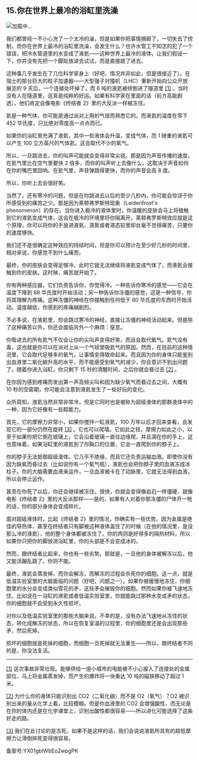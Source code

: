 ## 15.你在世界上最冷的浴缸里洗澡
![](https://pic1.zhimg.com/v2-93ca9de374010a75603e22a976426417_r.webp)加载中...

我们都曾经一不小心洗了一个太冷的澡，但是如果你把事情搞砸了，一切失去了控制，而你在世界上最冷的浴缸里洗澡，会发生什么？也许水管工不知怎的犯了一个错误，把冷水管道里的水变成了液氦——这种世界上最冷的液体，让我们假设一下，你并没有先把一个脚趾放进去试试，而是直接跳了进去。



这种事几乎发生在了几位科学家身上（好吧，情况并非如此，但是很接近了）。在瑞士的那台巨大的粒子加速器——大型强子对撞机（LHC）重新开始向公众开放展览的 9 天后，一个连接处坏掉了，而 6 吨的液氦被倾倒进了隧道里
  [[1]](#zhu1) 。当时没有人在隧道里，这真是纯粹的好运。如果有科学家在里面的话（前方高能剧透），他们肯定会像电影《终结者 2》里的大反派一样被冻住。



氦是一种气体，你可能是通过派对上用的气球而熟悉它的。而液氦的温度在零下 452 华氏度，只比绝对零度高一点点而已。



如果你的浴缸里充满了液氦，其中一些液体会升温，变成气体，而 1 磅重的液氦可以产生 100 立方英尺的气体氦。这会取代不少的氧气。



所以，一旦跳进去，你的叫声可能就会变得非常尖锐。那是因为声音传播的速度，在氦气里比在空气里要快 2 倍多，而你的叫声听上去像什么，这取决于声音如何在你的嘴巴里回响。在氦气里，声音弹跳得更快，而你的声音会高 8 度。



所以，你听上去会很好笑。



当然了，还有寒冷的问题，但是在你跳进去以后的至少几秒内，你可能会惊讶于你所感受到的痛苦之少。那是因为莱顿弗罗斯特现象（Leidenfrost's phenomenon）的存在。当你进入极冷的液体里时，你温暖的皮肤会马上将接触到它的液氦变成气体，这会在极冷的环境里将你隔离开。莱顿弗罗斯特效应就是这个原理，你可以将你的手放进液氦、液氮或者液态铅里却丝毫不觉得痛苦，只要你的速度够快。



我们还不是很确定这种效应的持续时间，但是你可以预计在至少好几秒的时间里，相对来说，你感觉不到什么痛苦。



最终，你的皮肤会变得足够冷，此时它就无法继续将液氦变成气体了，而液氦会接触到你的皮肤。这时候，痛苦就开始了。



你有两种感应器，它们负责告诉你，你觉得冷。一种告诉你寒冷的感觉——它会在温度下降到 68 华氏度时开始活动；另一种告诉你冻僵的感觉，这是一种信号，你将其理解为疼痛。这种冻僵的神经在你接触到任何低于 60 华氏度的东西时开始活动。温度越低，你感到的疼痛越剧烈。



不必多说，在液氦里，你会跳过寒冷的神经，直接让冻僵的神经活动起来。但是除了这种痛苦以外，你还会面临另外一个麻烦：窒息。



你吸进去的所有氦气不仅会让你的尖叫声变得好笑，而且会取代氧气。氦气没有毒，这也就是你可以在派对上从一个气球里吸氦气的原因。然而，在目前的这种情况里，它会取代足够多的氧气，让事情变得致命起来。而且因为你的身体只能鉴别出血液里二氧化碳升高的水平，而不能感受到氧气的减少，你会意识不到出问题了。随着你进入浴缸，你只剩下 15 秒的清醒时间，之后你就会昏过去
  [[2]](#zhu2) 。



在你因为感到疼痛而发出第一声高频尖叫和因为缺少氧气而昏过去之间，大概有 10 秒的空窗期，你可能会注意到液氦发生了一些好玩的变化。



众所周知，液氦当然非常非常冷，但是它同时也是被称为超级液体的那群液体中的一种，因为它好像有一些超能力。



首先，它的摩擦力非常小，如果你搅拌一缸液氦，100 万年以后才回来查看，会发现它的一部分仍然在旋转
  [[3]](#zhu3) 。它也可以爬墙。它如此之轻，摩擦力如此之小，以至于如果你把它倒在玻璃上，它会沿着玻璃一直往边缘爬，并且滴在你的手上，这也意味着，如果浴缸里的液氦到了你胸口的位置，它会一直爬到你的脖子上。



你的脖子无法抵御超级液体。它几乎不绝缘，而且它还负责运输血液。即使你没有因为缺氧而昏过去（比如说你有一个氧气瓶），液氦也会把你脖子里的血液冻成冰柱子。你的大脑需要血液来运作，一旦血液被卡在了动脉里，它就无法得到血液，所以会停止运作。



甚至在你死了以后，你还会继续被冻住。很快，你就会变得像岩石一样僵硬，就像电影《终结者 2》里的大反派那样——是的，如果有人对着你那冻僵的尸体开一枪的话，你的部分身体会变成碎片。



面对超级液体时，比起《终结者 2》里的情况，你确实有一些优势。因为金属是绝佳的导热体，甚至在终结者只有脚被这种液体盖住了的时候（在他的情况里，是没那么冷的液氮），他的整个身体都被冻住了。你的肉则是好得多的隔热材料，所以如果你只把你的脚放进浴缸里，你的头部是不会变成冰的。



然而，跟终结者比起来，你也有一些劣势。那就是，一旦他的身体被解冻以后，他又能活蹦乱跳了。你则不能。



最终，液氦会蒸发掉，而你会解冻，而解冻的过程会杀死你的细胞。这一点，就是低温实验室里的大脑面临的问题（好吧，问题之一）。如果你被缓慢地冻住，你细胞里的水分会变成类似雪花的矛，这些矛会摧毁你的细胞。然而如果你被飞速地冻住，比如说在一浴缸的液氦或者低温实验室里，你就能跳过那种水变成矛的状态，你的细胞就不会受到永久性损坏。



对你以及低温实验室里的那些大脑来说，不幸的是，没有办法飞速地从冻住的状态，转化成解冻的状态，所以在恢复室温的过程里，你的细胞里还是会出现那些矛，然后死掉。



损坏的细胞就是死掉的细胞，而细胞一旦死掉就无法重生——所以，跟终结者不同的是，你没法复活。





---


[[1]](#zw1) 这次事故非常壮观。能够供给一座小城市的电能被不小心接入了连接处的金属部位，马上将金属蒸发掉，而产生的爆炸将一块重达 10 吨的磁铁移动了超过 1 米。



[[2]](#zw2) 为什么你的身体只能识别出 CO2（二氧化碳）而不是 O2（氧气）？O2 被识别出来的量从化学上看，比较模糊。但是你血液里的 CO2 会增强酸性，而无论是在你的体内还是在化学课堂上，识别出酸性都很容易——所以进化可能选择了这条好走的路。



[[3]](#zw3) 我们在此讨论的是冻死，如果不是这样的话，我们会说说液氦所具有的超低摩擦力让滑倒摔死变得很容易。



备案号:YX01gblWbEo2wpgPK

